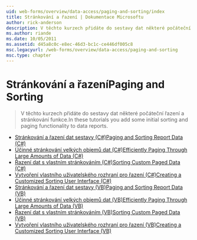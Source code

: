```yaml
---
uid: web-forms/overview/data-access/paging-and-sorting/index
title: Stránkování a řazení | Dokumentace Microsoftu
author: rick-anderson
description: V těchto kurzech přidáte do sestavy dat některé počáteční řazení a stránkování funkce.
ms.author: riande
ms.date: 10/05/2011
ms.assetid: d45a8c0c-e8ec-46d3-bc1c-ce446df005c8
msc.legacyurl: /web-forms/overview/data-access/paging-and-sorting
msc.type: chapter
---
```

<a name="paging-and-sorting"></a><span data-ttu-id="13b9a-103">Stránkování a řazení</span><span class="sxs-lookup"><span data-stu-id="13b9a-103">Paging and Sorting</span></span>
====================
> <span data-ttu-id="13b9a-104">V těchto kurzech přidáte do sestavy dat některé počáteční řazení a stránkování funkce.</span><span class="sxs-lookup"><span data-stu-id="13b9a-104">In these tutorials you add some initial sorting and paging functionality to data reports.</span></span>


- [<span data-ttu-id="13b9a-105">Stránkování a řazení dat sestavy (C#)</span><span class="sxs-lookup"><span data-stu-id="13b9a-105">Paging and Sorting Report Data (C#)</span></span>](paging-and-sorting-report-data-cs.md)
- [<span data-ttu-id="13b9a-106">Účinné stránkování velkých objemů dat (C#)</span><span class="sxs-lookup"><span data-stu-id="13b9a-106">Efficiently Paging Through Large Amounts of Data (C#)</span></span>](efficiently-paging-through-large-amounts-of-data-cs.md)
- [<span data-ttu-id="13b9a-107">Řazení dat s vlastním stránkováním (C#)</span><span class="sxs-lookup"><span data-stu-id="13b9a-107">Sorting Custom Paged Data (C#)</span></span>](sorting-custom-paged-data-cs.md)
- [<span data-ttu-id="13b9a-108">Vytvoření vlastního uživatelského rozhraní pro řazení (C#)</span><span class="sxs-lookup"><span data-stu-id="13b9a-108">Creating a Customized Sorting User Interface (C#)</span></span>](creating-a-customized-sorting-user-interface-cs.md)
- [<span data-ttu-id="13b9a-109">Stránkování a řazení dat sestavy (VB)</span><span class="sxs-lookup"><span data-stu-id="13b9a-109">Paging and Sorting Report Data (VB)</span></span>](paging-and-sorting-report-data-vb.md)
- [<span data-ttu-id="13b9a-110">Účinné stránkování velkých objemů dat (VB)</span><span class="sxs-lookup"><span data-stu-id="13b9a-110">Efficiently Paging Through Large Amounts of Data (VB)</span></span>](efficiently-paging-through-large-amounts-of-data-vb.md)
- [<span data-ttu-id="13b9a-111">Řazení dat s vlastním stránkováním (VB)</span><span class="sxs-lookup"><span data-stu-id="13b9a-111">Sorting Custom Paged Data (VB)</span></span>](sorting-custom-paged-data-vb.md)
- [<span data-ttu-id="13b9a-112">Vytvoření vlastního uživatelského rozhraní pro řazení (VB)</span><span class="sxs-lookup"><span data-stu-id="13b9a-112">Creating a Customized Sorting User Interface (VB)</span></span>](creating-a-customized-sorting-user-interface-vb.md)
